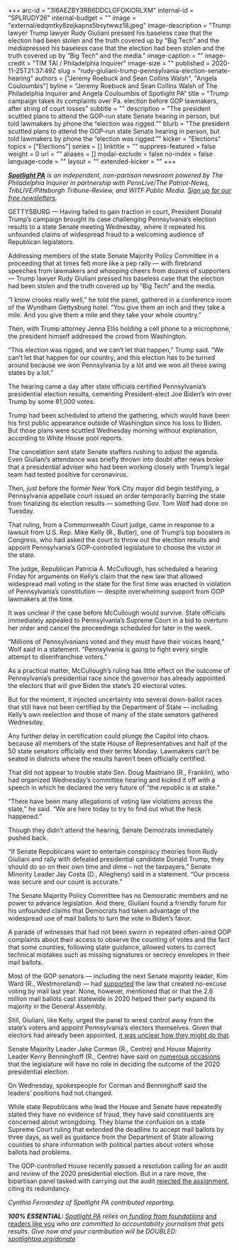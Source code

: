 +++
arc-id = "3I6AEZBY3RB6DDCLGFOKIORLXM"
internal-id = "SPLRUDY26"
internal-budget = ""
image = "external/edqmtky8zejkapns5bsytwwz18.jpeg"
image-description = "Trump lawyer Trump lawyer Rudy Giuliani pressed his baseless case that the election had been stolen and the truth covered up by “Big Tech” and the mediapressed his baseless case that the election had been stolen and the truth covered up by “Big Tech” and the media."
image-caption = ""
image-credit = "TIM TAI / Philadelphia Inquirer"
image-size = ""
published = 2020-11-25T21:37:49Z
slug = "rudy-giuliani-trump-pennsylvania-election-senate-hearing"
authors = ["Jeremy Roebuck and Sean Collins Walsh", "Angela Couloumbis"]
byline = "Jeremy Roebuck and Sean Collins Walsh of The Philadelphia Inquirer and Angela Couloumbis of Spotlight PA"
title = "Trump campaign takes its complaints over Pa. election before GOP lawmakers, after string of court losses"
subtitle = ""
description = "The president scuttled plans to attend the GOP-run state Senate hearing in person, but told lawmakers by phone the “election was rigged.”"
blurb = "The president scuttled plans to attend the GOP-run state Senate hearing in person, but told lawmakers by phone the “election was rigged.”"
kicker = "Elections"
topics = ["Elections"]
series = []
linktitle = ""
suppress-featured = false
weight = 0
url = ""
aliases = []
modal-exclude = false
no-index = false
language-code = ""
layout = ""
extended-kicker = ""
+++

<a href="https://www.spotlightpa.org/"><i><b>Spotlight PA</b></i></a><i> is an independent, non-partisan newsroom powered by The Philadelphia Inquirer in partnership with PennLive/The Patriot-News, TribLIVE/Pittsburgh Tribune-Review, and WITF Public Media. </i><a href="https://www.spotlightpa.org/newsletters"><i>Sign up for our free newsletters</i></a><i>.</i>

GETTYSBURG — Having failed to gain traction in court, President Donald Trump’s campaign brought its case challenging Pennsylvania’s election results to a state Senate meeting Wednesday, where it repeated his unfounded claims of widespread fraud to a welcoming audience of Republican legislators.

Addressing members of the state Senate Majority Policy Committee in a proceeding that at times felt more like a pep rally — with firebrand speeches from lawmakers and whooping cheers from dozens of supporters — Trump lawyer Rudy Giuliani pressed his baseless case that the election had been stolen and the truth covered up by “Big Tech” and the media.

“I know crooks really well,” he told the panel, gathered in a conference room of the Wyndham Gettysburg hotel. “You give them an inch and they take a mile. And you give them a mile and they take your whole country.”

Then, with Trump attorney Jenna Ellis holding a cell phone to a microphone, the president himself addressed the crowd from Washington.

“This election was rigged, and we can’t let that happen,” Trump said. “We can’t let that happen for our country, and this election has to be turned around because we won Pennsylvania by a lot and we won all these swing states by a lot.”

<script src="https://www.spotlightpa.org/embed.js" async></script><div data-spl-embed-version="1" data-spl-src="https://www.spotlightpa.org/embeds/newsletter/"></div>

The hearing came a day after state officials certified Pennsylvania’s presidential election results, cementing President-elect Joe Biden’s win over Trump by some 81,000 votes.

Trump had been scheduled to attend the gathering, which would have been his first public appearance outside of Washington since his loss to Biden. But those plans were scuttled Wednesday morning without explanation, according to White House pool reports.

The cancelation sent state Senate staffers rushing to adjust the agenda. Even Giuliani’s attendance was briefly thrown into doubt after news broke that a presidential adviser who had been working closely with Trump’s legal team had tested positive for coronavirus.

Then, just before the former New York City mayor did begin testifying, a Pennsylvania appellate court issued an order temporarily barring the state from finalizing its election results — something Gov. Tom Wolf had done on Tuesday.

That ruling, from a Commonwealth Court judge, came in response to a lawsuit from U.S. Rep. Mike Kelly (R., Butler), one of Trump’s top boosters in Congress, who had asked the court to throw out the election results and appoint Pennsylvania’s GOP-controlled legislature to choose the victor in the state.

The judge, Republican Patricia A. McCullough, has scheduled a hearing Friday for arguments on Kelly’s claim that the new law that allowed widespread mail voting in the state for the first time was enacted in violation of Pennsylvania’s constitution — despite overwhelming support from GOP lawmakers at the time.

It was unclear if the case before McCullough would survive. State officials immediately appealed to Pennsylvania’s Supreme Court in a bid to overturn her order and cancel the proceedings scheduled for later in the week.

“Millions of Pennsylvanians voted and they must have their voices heard,” Wolf said in a statement. “Pennsylvania is going to fight every single attempt to disenfranchise voters.”

As a practical matter, McCullough’s ruling has little effect on the outcome of Pennsylvania’s presidential race since the governor has already appointed the electors that will give Biden the state’s 20 electoral votes.

But for the moment, it injected uncertainty into several down-ballot races that still have not been certified by the Department of State — including Kelly’s own reelection and those of many of the state senators gathered Wednesday.

Any further delay in certification could plunge the Capitol into chaos because all members of the state House of Representatives and half of the 50 state senators officially end their terms Monday. Lawmakers can’t be seated in districts where the results haven’t been officially certified.

That did not appear to trouble state Sen. Doug Mastriano (R., Franklin), who had organized Wednesday’s committee hearing and kicked it off with a speech in which he declared the very future of “the republic is at stake.”

“There have been many allegations of voting law violations across the state,” he said. “We are here today to try to find out what the heck happened.”

Though they didn’t attend the hearing, Senate Democrats immediately pushed back.

“If Senate Republicans want to entertain conspiracy theories from Rudy Giuliani and rally with defeated presidential candidate Donald Trump, they should do so on their own time and dime – not the taxpayers,” Senate Minority Leader Jay Costa (D., Allegheny) said in a statement. “Our process was secure and our count is accurate.”

The Senate Majority Policy Committee has no Democratic members and no power to advance legislation. And there, Giuliani found a friendly forum for his unfounded claims that Democrats had taken advantage of the widespread use of mail ballots to turn the vote in Biden’s favor.

A parade of witnesses that had not been sworn in repeated often-aired GOP complaints about their access to observe the counting of votes and the fact that some counties, following state guidance, allowed voters to correct technical mistakes such as missing signatures or secrecy envelopes in their mail ballots.

Most of the GOP senators — including the next Senate majority leader, Kim Ward (R., Westmoreland) — had <a href="https://www.legis.state.pa.us/CFDOCS/Legis/RC/Public/rc_view_action2.cfm?sess_yr=2019&sess_ind=0&rc_body=S&rc_nbr=311">supported</a> the law that created no-excuse voting by mail last year. None, however, mentioned that or that the 2.6 million mail ballots cast statewide in 2020 helped their party expand its majority in the General Assembly.

Still, Giuliani, like Kelly, urged the panel to wrest control away from the state’s voters and appoint Pennsylvania’s electors themselves. Given that electors had already been appointed, <a href="https://www.spotlightpa.org/news/2020/11/pennsylvania-election-2020-electors-who-are-they-faithless-legislature/">it was unclear how they might do that</a>.

Senate Majority Leader Jake Corman (R., Centre) and House Majority Leader Kerry Benninghoff (R., Centre) have said on <a href="https://www.centredaily.com/opinion/article246527648.html">numerous occasions</a> that the legislature will have no role in deciding the outcome of the 2020 presidential election.

On Wednesday, spokespeople for Corman and Benninghoff said the leaders’ positions had not changed.

While state Republicans who lead the House and Senate have repeatedly stated they have no evidence of fraud, they have said constituents are concerned about wrongdoing. They blame the confusion on a state Supreme Court ruling that extended the deadline to accept mail ballots by three days, as well as guidance from the Department of State allowing counties to share information with political parties about voters whose ballots had problems.

The GOP-controlled House recently passed a resolution calling for an audit and review of the 2020 presidential election. But in a rare move, the bipartisan panel tasked with carrying out the audit <a href="https://www.spotlightpa.org/news/2020/11/pennsylvania-2020-election-audit-gop-legislature-fraud-kathy-boockvar/">rejected the assignment</a>, citing its redundancy.

<i>Cynthia Fernandez of Spotlight PA contributed reporting.</i>

<i><b>100% ESSENTIAL:</b></i><i> </i><a href="https://www.spotlightpa.org/"><i>Spotlight PA</i></a><i> relies on</i><a href="https://www.spotlightpa.org/support"><i> funding from foundations</i></a><i> </i><a href="https://www.spotlightpa.org/support">and readers like you</a><i> who are committed to accountability journalism that gets results. Give now and your contribution will be DOUBLED: </i><a href="http://spotlightpa.org/donate"><i>spotlightpa.org/donate</i></a>
